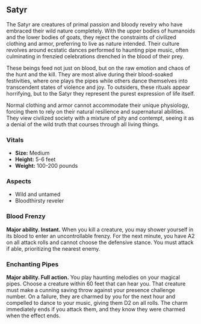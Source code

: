 ## Satyr

The Satyr are creatures of primal passion and bloody revelry who have embraced their wild nature completely. With the upper bodies of humanoids and the lower bodies of goats, they reject the constraints of civilized clothing and armor, preferring to live as nature intended. Their culture revolves around ecstatic dances performed to haunting pipe music, often culminating in frenzied celebrations drenched in the blood of their prey.

These beings feed not just on blood, but on the raw emotion and chaos of the hunt and the kill. They are most alive during their blood-soaked festivities, where one plays the pipes while others dance themselves into transcendent states of violence and joy. To outsiders, these rituals appear horrifying, but to the Satyr they represent the purest expression of life itself.

Normal clothing and armor cannot accommodate their unique physiology, forcing them to rely on their natural resilience and supernatural abilities. They view civilized society with a mixture of pity and contempt, seeing it as a denial of the wild truth that courses through all living things.

### Vitals

- **Size:** Medium
- **Height:** 5-6 feet
- **Weight:** 100-200 pounds

### Aspects

- Wild and untamed
- Bloodthirsty reveler

### Blood Frenzy

**Major ability. Instant.**
When you kill a creature, you may shower yourself in its blood to enter an uncontrollable frenzy. For the next minute, you have A2 on all attack rolls and cannot choose the defensive stance. You must attack if able, prioritizing the nearest enemy.

### Enchanting Pipes

**Major ability. Full action.**
You play haunting melodies on your magical pipes. Choose a creature within 60 feet that can hear you. That creature must make a cunning saving throw against your presence challenge number. On a failure, they are charmed by you for the next hour and compelled to dance to your music, giving them D2 on all rolls. The charm immediately ends if you attack them, and they know they were charmed when the effect ends.